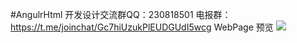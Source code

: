 #AngulrHtml
开发设计交流群QQ：230818501
电报群：https://t.me/joinchat/Gc7hiUzukPlEUDGUdI5wcg
WebPage 预览
![](https://github.com/ilovebamboo/AngulrHtml/blob/master/QQ20171202-204846.png)
